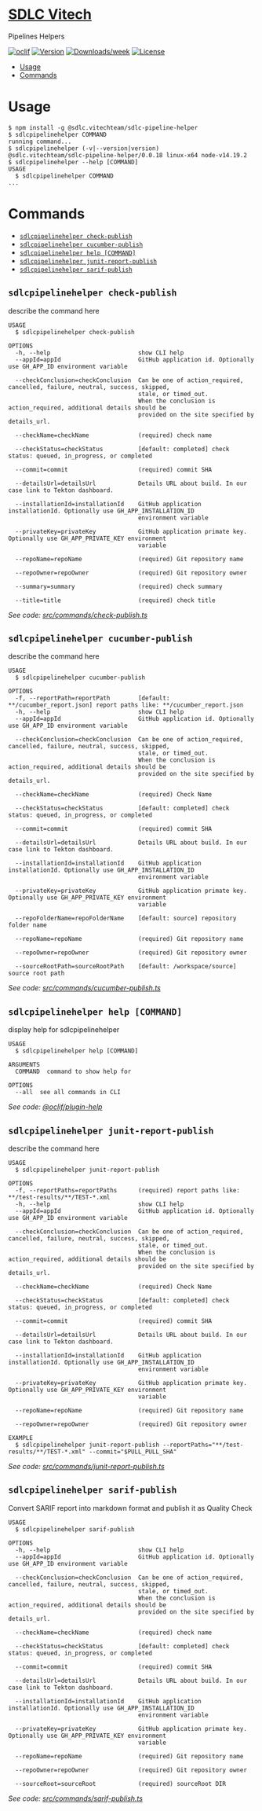 [SDLC Vitech](https://vitech-team.github.io/SDLC/)
===================

Pipelines Helpers

[![oclif](https://img.shields.io/badge/cli-oclif-brightgreen.svg)](https://oclif.io)
[![Version](https://img.shields.io/npm/v/@sdlc.vitechteam/sdlc-pipeline-helper.svg)](https://npmjs.org/package/@sdlc.vitechteam/sdlc-pipeline-helper)
[![Downloads/week](https://img.shields.io/npm/dw/@sdlc.vitechteam/sdlc-pipeline-helper.svg)](https://npmjs.org/package/@sdlc.vitechteam/sdlc-pipeline-helper)
[![License](https://img.shields.io/npm/l/sdlc.vitechteam.com.svg)](https://github.com/vitech-team/pipeline-helper/blob/master/package.json)

<!-- toc -->
* [Usage](#usage)
* [Commands](#commands)
<!-- tocstop -->
# Usage
<!-- usage -->
```sh-session
$ npm install -g @sdlc.vitechteam/sdlc-pipeline-helper
$ sdlcpipelinehelper COMMAND
running command...
$ sdlcpipelinehelper (-v|--version|version)
@sdlc.vitechteam/sdlc-pipeline-helper/0.0.18 linux-x64 node-v14.19.2
$ sdlcpipelinehelper --help [COMMAND]
USAGE
  $ sdlcpipelinehelper COMMAND
...
```
<!-- usagestop -->
# Commands
<!-- commands -->
* [`sdlcpipelinehelper check-publish`](#sdlcpipelinehelper-check-publish)
* [`sdlcpipelinehelper cucumber-publish`](#sdlcpipelinehelper-cucumber-publish)
* [`sdlcpipelinehelper help [COMMAND]`](#sdlcpipelinehelper-help-command)
* [`sdlcpipelinehelper junit-report-publish`](#sdlcpipelinehelper-junit-report-publish)
* [`sdlcpipelinehelper sarif-publish`](#sdlcpipelinehelper-sarif-publish)

## `sdlcpipelinehelper check-publish`

describe the command here

```
USAGE
  $ sdlcpipelinehelper check-publish

OPTIONS
  -h, --help                         show CLI help
  --appId=appId                      GitHub application id. Optionally use GH_APP_ID environment variable

  --checkConclusion=checkConclusion  Can be one of action_required, cancelled, failure, neutral, success, skipped,
                                     stale, or timed_out.
                                     When the conclusion is action_required, additional details should be
                                     provided on the site specified by details_url.

  --checkName=checkName              (required) check name

  --checkStatus=checkStatus          [default: completed] check status: queued, in_progress, or completed

  --commit=commit                    (required) commit SHA

  --detailsUrl=detailsUrl            Details URL about build. In our case link to Tekton dashboard.

  --installationId=installationId    GitHub application installationId. Optionally use GH_APP_INSTALLATION_ID
                                     environment variable

  --privateKey=privateKey            GitHub application primate key. Optionally use GH_APP_PRIVATE_KEY environment
                                     variable

  --repoName=repoName                (required) Git repository name

  --repoOwner=repoOwner              (required) Git repository owner

  --summary=summary                  (required) check summary

  --title=title                      (required) check title
```

_See code: [src/commands/check-publish.ts](https://github.com/vitech-team-sdlc/sdlc-pipeline-helper/blob/v0.0.18/src/commands/check-publish.ts)_

## `sdlcpipelinehelper cucumber-publish`

describe the command here

```
USAGE
  $ sdlcpipelinehelper cucumber-publish

OPTIONS
  -f, --reportPath=reportPath        [default: **/cucumber_report.json] report paths like: **/cucumber_report.json
  -h, --help                         show CLI help
  --appId=appId                      GitHub application id. Optionally use GH_APP_ID environment variable

  --checkConclusion=checkConclusion  Can be one of action_required, cancelled, failure, neutral, success, skipped,
                                     stale, or timed_out.
                                     When the conclusion is action_required, additional details should be
                                     provided on the site specified by details_url.

  --checkName=checkName              (required) Check Name

  --checkStatus=checkStatus          [default: completed] check status: queued, in_progress, or completed

  --commit=commit                    (required) commit SHA

  --detailsUrl=detailsUrl            Details URL about build. In our case link to Tekton dashboard.

  --installationId=installationId    GitHub application installationId. Optionally use GH_APP_INSTALLATION_ID
                                     environment variable

  --privateKey=privateKey            GitHub application primate key. Optionally use GH_APP_PRIVATE_KEY environment
                                     variable

  --repoFolderName=repoFolderName    [default: source] repository folder name

  --repoName=repoName                (required) Git repository name

  --repoOwner=repoOwner              (required) Git repository owner

  --sourceRootPath=sourceRootPath    [default: /workspace/source] source root path
```

_See code: [src/commands/cucumber-publish.ts](https://github.com/vitech-team-sdlc/sdlc-pipeline-helper/blob/v0.0.18/src/commands/cucumber-publish.ts)_

## `sdlcpipelinehelper help [COMMAND]`

display help for sdlcpipelinehelper

```
USAGE
  $ sdlcpipelinehelper help [COMMAND]

ARGUMENTS
  COMMAND  command to show help for

OPTIONS
  --all  see all commands in CLI
```

_See code: [@oclif/plugin-help](https://github.com/oclif/plugin-help/blob/v3.2.3/src/commands/help.ts)_

## `sdlcpipelinehelper junit-report-publish`

describe the command here

```
USAGE
  $ sdlcpipelinehelper junit-report-publish

OPTIONS
  -f, --reportPaths=reportPaths      (required) report paths like: **/test-results/**/TEST-*.xml
  -h, --help                         show CLI help
  --appId=appId                      GitHub application id. Optionally use GH_APP_ID environment variable

  --checkConclusion=checkConclusion  Can be one of action_required, cancelled, failure, neutral, success, skipped,
                                     stale, or timed_out.
                                     When the conclusion is action_required, additional details should be
                                     provided on the site specified by details_url.

  --checkName=checkName              (required) Check Name

  --checkStatus=checkStatus          [default: completed] check status: queued, in_progress, or completed

  --commit=commit                    (required) commit SHA

  --detailsUrl=detailsUrl            Details URL about build. In our case link to Tekton dashboard.

  --installationId=installationId    GitHub application installationId. Optionally use GH_APP_INSTALLATION_ID
                                     environment variable

  --privateKey=privateKey            GitHub application primate key. Optionally use GH_APP_PRIVATE_KEY environment
                                     variable

  --repoName=repoName                (required) Git repository name

  --repoOwner=repoOwner              (required) Git repository owner

EXAMPLE
  $ sdlcpipelinehelper junit-report-publish --reportPaths="**/test-results/**/TEST-*.xml" --commit="$PULL_PULL_SHA"
```

_See code: [src/commands/junit-report-publish.ts](https://github.com/vitech-team-sdlc/sdlc-pipeline-helper/blob/v0.0.18/src/commands/junit-report-publish.ts)_

## `sdlcpipelinehelper sarif-publish`

Convert SARIF report into markdown format and publish it as Quality Check

```
USAGE
  $ sdlcpipelinehelper sarif-publish

OPTIONS
  -h, --help                         show CLI help
  --appId=appId                      GitHub application id. Optionally use GH_APP_ID environment variable

  --checkConclusion=checkConclusion  Can be one of action_required, cancelled, failure, neutral, success, skipped,
                                     stale, or timed_out.
                                     When the conclusion is action_required, additional details should be
                                     provided on the site specified by details_url.

  --checkName=checkName              (required) check name

  --checkStatus=checkStatus          [default: completed] check status: queued, in_progress, or completed

  --commit=commit                    (required) commit SHA

  --detailsUrl=detailsUrl            Details URL about build. In our case link to Tekton dashboard.

  --installationId=installationId    GitHub application installationId. Optionally use GH_APP_INSTALLATION_ID
                                     environment variable

  --privateKey=privateKey            GitHub application primate key. Optionally use GH_APP_PRIVATE_KEY environment
                                     variable

  --repoName=repoName                (required) Git repository name

  --repoOwner=repoOwner              (required) Git repository owner

  --sourceRoot=sourceRoot            (required) sourceRoot DIR
```

_See code: [src/commands/sarif-publish.ts](https://github.com/vitech-team-sdlc/sdlc-pipeline-helper/blob/v0.0.18/src/commands/sarif-publish.ts)_
<!-- commandsstop -->
